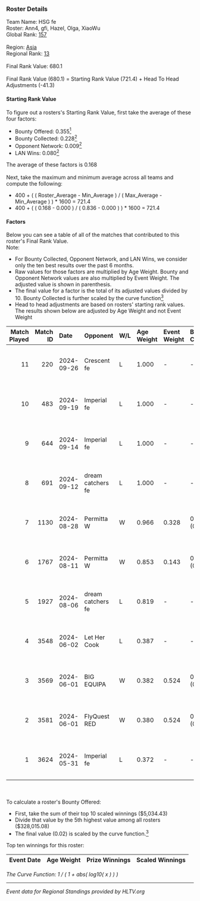 ### Roster Details<br />
Team Name: HSG fe<br />
Roster: Ann4, gfi, Hazel, Olga, XiaoWu<br />
Global Rank: [157](../../standings_global_2024_10_02.md)<br />
<br />
Region: [Asia]( ../../standings_asia_2024_10_02.md)<br />
Regional Rank: [13]( ../../standings_asia_2024_10_02.md)<br />
<br />
Final Rank Value:  680.1<br />
<br />
Final Rank Value (680.1) = Starting Rank Value (721.4) + Head To Head Adjustments (-41.3)<br />

#### Starting Rank Value<br />
To figure out a rosters's Starting Rank Value, first take the average of these four factors:<br />
- Bounty Offered: 0.355[<sup>1</sup>](#table2)
- Bounty Collected: 0.228[<sup>2</sup>](#table1)
- Opponent Network: 0.009[<sup>2</sup>](#table1)
- LAN Wins: 0.080[<sup>2</sup>](#table1)

The average of these factors is 0.168<br />
<br />
Next, take the maximum and minimum average across all teams and compute the following:<br />
- 400 + ( ( Roster_Average - Min_Average ) / ( Max_Average - Min_Average ) ) * 1600 = 721.4
- 400 + ( ( 0.168 - 0.000 ) / ( 0.836 - 0.000 ) ) * 1600 = 721.4


#### Factors<br />
Below you can see a table of all of the matches that contributed to this roster's Final Rank Value.<br />
Note:<br />

- For Bounty Collected, Opponent Network, and LAN Wins, we consider only the ten best results over the past 6 months.
- Raw values for those factors are multiplied by Age Weight. Bounty and Opponent Network values are also multiplied by Event Weight. The adjusted value is shown in parenthesis.
- The final value for a factor is the total of its adjusted values divided by 10. Bounty Collected is further scaled by the curve function[<sup>3</sup>](#curveFunction)
- Head to head adjustments are based on rosters' starting rank values. The results shown below are adjusted by Age Weight and not Event Weight
<span id="table1"></span><br />


| Match Played | Match ID | Date       | Opponent          | W/L | Age Weight | Event Weight | Bounty Collected | Opponent Network | LAN Wins  | H2H Adj. | Roster                          |
| -: | -: | :- | :- | :- | :- | :- | :- | :- | :- | -: | :- |
|           11 |      220 | 2024-09-26 | Crescent fe       | L   | 1.000      | -            | -                | -                | -         |   -18.85 | Ann4, gfi, Hazel, Olga, XiaoWu  |
|           10 |      483 | 2024-09-19 | Imperial fe       | L   | 1.000      | -            | -                | -                | -         |    -7.68 | Ann4, gfi, Hazel, Olga, XiaoWu  |
|            9 |      644 | 2024-09-14 | Imperial fe       | L   | 1.000      | -            | -                | -                | -         |    -7.79 | Ann4, gfi, Hazel, Olga, XiaoWu  |
|            8 |      691 | 2024-09-12 | dream catchers fe | L   | 1.000      | -            | -                | -                | -         |   -15.20 | Ann4, gfi, Hazel, Olga, XiaoWu  |
|            7 |     1130 | 2024-08-28 | Permitta W        | W   | 0.966      | 0.328        | 0.001 (0.000)    | 0.064 (0.020)    | 0 (0.000) |     9.75 | Ann4, gfi, Hazel, Olga, XiaoWu  |
|            6 |     1767 | 2024-08-11 | Permitta W        | W   | 0.853      | 0.143        | 0.001 (0.000)    | 0.064 (0.008)    | 0 (0.000) |     9.44 | Ann4, gfi, Hazel, Olga, XiaoWu  |
|            5 |     1927 | 2024-08-06 | dream catchers fe | L   | 0.819      | -            | -                | -                | -         |   -12.92 | Ann4, gfi, Hazel, Olga, XiaoWu  |
|            4 |     3548 | 2024-06-02 | Let Her Cook      | L   | 0.387      | -            | -                | -                | -         |    -5.01 | gfi, Hazel, KARMY, Olga, XiaoWu |
|            3 |     3569 | 2024-06-01 | BIG EQUIPA        | W   | 0.382      | 0.524        | 0.008 (0.002)    | 0.097 (0.019)    | 1 (0.382) |     5.37 | gfi, Hazel, KARMY, Olga, XiaoWu |
|            2 |     3581 | 2024-06-01 | FlyQuest RED      | W   | 0.380      | 0.524        | 0.010 (0.002)    | 0.196 (0.039)    | 1 (0.380) |     5.38 | gfi, Hazel, KARMY, Olga, XiaoWu |
|            1 |     3624 | 2024-05-31 | Imperial fe       | L   | 0.372      | -            | -                | -                | -         |    -3.74 | gfi, Hazel, KARMY, Olga, XiaoWu |

<br />
<span id="table2"></span><br />
To calculate a roster's Bounty Offered:<br />

- First, take the sum of their top 10 scaled winnings ($5,034.43)
- Divide that value by the 5th highest value among all rosters ($328,015.08)
- The final value (0.02) is scaled by the curve function.[<sup>3</sup>](#curveFunction)

Top ten winnings for this roster:<br />

| Event Date | Age Weight | Prize Winnings | Scaled Winnings |
| :- | -: | :- | :- |


<span id="curveFunction"></span>_The Curve Function: 1 / ( 1 + abs( log10( x ) ) )_<br />

---
_Event data for Regional Standings provided by HLTV.org_<br />
